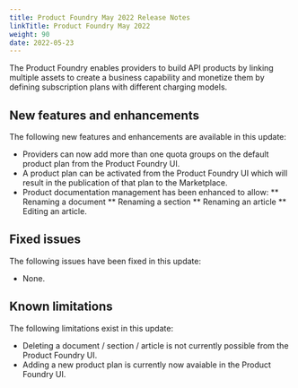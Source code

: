 ```yaml
---
title: Product Foundry May 2022 Release Notes
linkTitle: Product Foundry May 2022
weight: 90
date: 2022-05-23
---
```


The Product Foundry enables providers to build API products by linking multiple assets to create a business capability and monetize them by defining subscription plans with different charging models.

## New features and enhancements

The following new features and enhancements are available in this update:

* Providers can now add more than one quota groups on the default product plan from the Product Foundry UI.
* A product plan can be activated from the Product Foundry UI which will result in the publication of that plan to the Marketplace. 
* Product documentation management has been enhanced to allow: 
** Renaming a document
** Renaming a section
** Renaming an article
** Editing an article. 

## Fixed issues

The following issues have been fixed in this update:

* None. 

## Known limitations

The following limitations exist in this update:

* Deleting a document / section / article is not currently possible from the Product Foundry UI. 
* Adding a new product plan is currently now avaiable in the Product Foundry UI.
